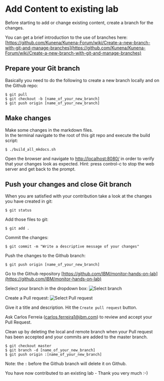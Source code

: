 # Add Content to existing lab

Before starting to add or change existing content, create a branch for the changes.

You can get a brief introduction to the use of branches here:<br>
[https://github.com/Kunena/Kunena-Forum/wiki/Create-a-new-branch-with-git-and-manage-branches](https://github.com/Kunena/Kunena-Forum/wiki/Create-a-new-branch-with-git-and-manage-branches)

## Prepare your Git branch

Basically you need to do the following to create a new branch locally and on the Github repo:

    $ git pull
    $ git checkout -b [name_of_your_new_branch]
    $ git push origin [name_of_your_new_branch]

## Make changes

Make some changes in the markdown files.<br>
In the terminal navigate to the root of this git repo and execute the build script:

    $ ./build_all_mkdocs.sh

Open the browser and navigate to [http://localhost:8080/](http://localhost:8080/) in order to verify that your changes look as expected. Hint: press control-c to stop the web server and get back to the prompt.

## Push your changes and close Git branch

When you are satisfied with your contribution take a look at the changes you have created in git:

    $ git status

Add those files to git:

    $ git add .

Commit the changes:

    $ git commit -m "Write a descriptive message of your changes"

Push the changes to the Github branch:

    $ git push origin [name_of_your_new_branch]

Go to the Github repository [https://github.com/IBM/monitor-hands-on-lab](https://github.com/IBM/monitor-hands-on-lab)

Select your branch in the dropdown box:
![Select branch](/img/contribute/add_select_branch.png)

Create a Pull request:
![Select Pull request](/img/contribute/add_select_pull_request.png)

Give it a title and description. Hit the `Create pull request` button.

Ask Carlos Ferreia (carlos.ferreira1@ibm.com) to review and accept your Pull Request.

Clean up by deleting the local and remote branch when your Pull request has been accepted and your commits are added to the master branch.

    $ git checkout master
    $ git branch -d [name_of_your_new_branch]
    $ git push origin :[name_of_your_new_branch]

Note: the `:` before the Github branch will delete it on Github.

You have now contributed to an existing lab - Thank you very much :-)
